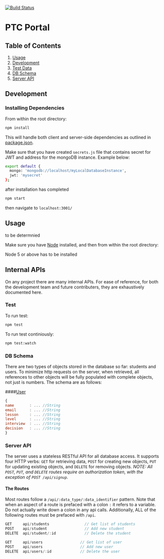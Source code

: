 [![Build Status](https://travis-ci.org/wunderg/PTC.svg?branch=master)](https://travis-ci.org/wunderg/PTC)

# PTC Portal

## Table of Contents

1. [Usage](#Usage)
2. [Development](#development)
3. [Test Data](#test-data)
4. [DB Schema](#db-schema)
5. [Server API](#server-api)


## Development

### Installing Dependencies

From within the root directory:

```sh
npm install
```

This will handle both client and server-side dependencies as outlined in [package.json](package.json).


Make sure that you have created `secrets.js` file that contains secret for JWT
and address for the mongoDB instance. Example below:

```sh
export default {
  mongo: 'mongodb://localhost/myLocalDatabaseInstance',
  jwt: 'mysecret'
};
```

after installation has completed
```sh
npm start
```

then navigate to `localhost:3001/`

## Usage

to be determnied

Make sure you have [Node](https://nodejs.org/en/) installed, and then from within the root directory:

Node 5 or above has to be installed

## Internal APIs
On any project there are many internal APIs. For ease of reference, for both the development team and future contributers, they are exhaustively documented here.

### Test

To run test:
```sh
npm test
```

To run test continiously:

```sh
npm test:watch
```


### DB Schema
There are two  types of objects stored in the database so far: students and users. To minimize http requests on the server, when retrieved, all references to other objects will be fully populated with complete objects, not just is numbers. The schema are as follows:

####[User](server/controllers/students/studentsController.js)
```javascript
{
name       : ... //String
email      : ... //String
lesson     : ... //String
level      : ... //String
interview  : ... //String
decision   : ... //String
}
```

### Server API
The server uses a stateless RESTful API for all database access. It supports four HTTP verbs: `GET` for retrieving data, `POST` for creating new objects, `PUT` for updating existing objects, and `DELETE` for removing objects. *NOTE: All `POST`, `PUT`, and `DELETE` routes require an authorization token, with the exception of `POST /api/signup`.*

#### The Routes
Most routes follow a `/api/:data_type/:data_identifier` pattern. Note that when an aspect of a route is prefaced with a colon `:` it refers to a variable. Do not actually write down a colon in any api calls. Additionally, ALL of the following routes must be prefaced with `/api`.

```javascript
GET     api/students                // Get list of students
POST    api/student                 // Add new student
DELETE  api/student/:id             // Delete the student

GET     api/users                 // Get list of user
POST    api/users                 // Add new user
DELETE  api/users/:id             // Delete the user
```

